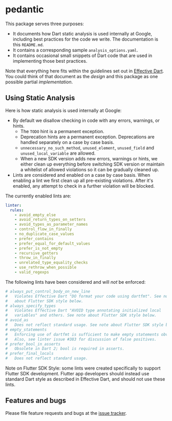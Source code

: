 # pedantic

This package serves three purposes:

 - It documents how Dart static analysis is used internally at Google,
   including best practices for the code we write. The documentation is
   this `README.md`.
 - It contains a corresponding sample `analysis_options.yaml`.
 - It contains occasional small snippets of Dart code that are used in
   implementing those best practices.

Note that everything here fits within the guidelines set out in
[Effective Dart](https://www.dartlang.org/guides/language/effective-dart).
You could think of that document as the _design_ and this package as one
possible partial _implementation_.

## Using Static Analysis

Here is how static analysis is used internally at Google:

 - By default we disallow checking in code with any errors, warnings, or hints.
   - The `TODO` hint is a permanent exception.
   - Deprecation hints are a permanent exception. Deprecations are handled
     separately on a case by case basis.
   - `unnecessary_no_such_method`, `unused_element`, `unused_field` and
     `unused_local_variable` are allowed.
   - When a new SDK version adds new errors, warnings or hints, we either clean
     up everything before switching SDK version or maintain a whitelist of
     allowed violations so it can be gradually cleaned up.
 - Lints are considered and enabled on a case by case basis. When enabling a
   lint we first clean up all pre-existing violations. After it's enabled, any
   attempt to check in a further violation will be blocked.

The currently enabled lints are:

```yaml
linter:
  rules:
    - avoid_empty_else
    - avoid_return_types_on_setters
    - avoid_types_as_parameter_names
    - control_flow_in_finally
    - no_duplicate_case_values
    - prefer_contains
    - prefer_equal_for_default_values
    - prefer_is_not_empty
    - recursive_getters
    - throw_in_finally
    - unrelated_type_equality_checks
    - use_rethrow_when_possible
    - valid_regexps
```

The following lints have been considered and will _not_ be enforced:

```yaml
# always_put_control_body_on_new_line
#   Violates Effective Dart "DO format your code using dartfmt". See note
#   about Flutter SDK style below.
# always_specify_types
#   Violates Effective Dart "AVOID type annotating initialized local
#   variables" and others. See note about Flutter SDK style below.
# avoid_as
#   Does not reflect standard usage. See note about Flutter SDK style below.
# empty_statements
#   Enforcing use of dartfmt is sufficient to make empty statements obvious.
#   Also, see linter issue #383 for discussion of false positives.
# prefer_bool_in_asserts
#   Obsolete in Dart 2; bool is required in asserts.
# prefer_final_locals
#   Does not reflect standard usage.
```

Note on Flutter SDK Style: some lints were created specifically to support
Flutter SDK development. Flutter app developers should instead use standard
Dart style as described in Effective Dart, and should not use these lints.

## Features and bugs

Please file feature requests and bugs at the [issue tracker][tracker].

[tracker]: https://github.com/dart-lang/pedantic/issues
